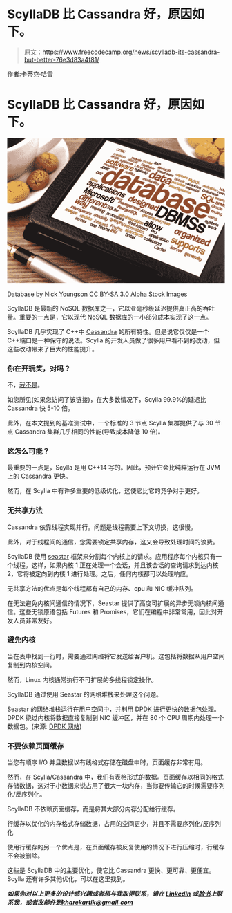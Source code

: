 # ScyllaDB 比 Cassandra 好，原因如下。

> 原文：<https://www.freecodecamp.org/news/scylladb-its-cassandra-but-better-76e3d83a4f81/>

作者:卡蒂克·哈雷

# ScyllaDB 比 Cassandra 好，原因如下。

![yNPhqEY4hcp3olLmtXnTDkiadKXCd7Bh2S2C](img/425e1c3b8520bd366aeff6130e3016f9.png)

Database by [Nick Youngson](http://www.nyphotographic.com/) [CC BY-SA 3.0](http://creativecommons.org/licenses/by-sa/3.0/) [Alpha Stock Images](http://alphastockimages.com/)

ScyllaDB 是最新的 NoSQL 数据库之一，它以亚毫秒级延迟提供真正高的吞吐量。重要的一点是，它以现代 NoSQL 数据库的一小部分成本实现了这一点。

ScyllaDB 几乎实现了 C++中 [Cassandra](http://cassandra.apache.org/) 的所有特性。但是说它仅仅是一个 C++端口是一种保守的说法。Scylla 的开发人员做了很多用户看不到的改动，但这些改动带来了巨大的性能提升。

### 你在开玩笑，对吗？

不，[我不是](https://www.scylladb.com/product/benchmarks/aws-c3-2xlarge-benchmark/)。

如您所见(如果您访问了该链接)，在大多数情况下，Scylla 99.9%的延迟比 Cassandra 快 5-10 倍。

此外，在本文提到的基准测试中，一个标准的 3 节点 Scylla 集群提供了与 30 节点 Cassandra 集群几乎相同的性能(导致成本降低 10 倍)。

### 这怎么可能？

最重要的一点是，Scylla 是用 C++14 写的。因此，预计它会比纯粹运行在 JVM 上的 Cassandra 更快。

然而，在 Scylla 中有许多重要的低级优化，这使它比它的竞争对手更好。

### 无共享方法

Cassandra 依靠线程实现并行。问题是线程需要上下文切换，这很慢。

此外，对于线程间的通信，您需要锁定共享内存，这又会导致处理时间的浪费。

ScyllaDB 使用 [seastar](http://www.seastar-project.org/) 框架来分割每个内核上的请求。应用程序每个内核只有一个线程。这样，如果内核 1 正在处理一个会话，并且该会话的查询请求到达内核 2，它将被定向到内核 1 进行处理。之后，任何内核都可以处理响应。

无共享方法的优点是每个线程都有自己的内存、cpu 和 NIC 缓冲队列。

在无法避免内核间通信的情况下，Seastar 提供了高度可扩展的异步无锁内核间通信。这些无锁原语包括 Futures 和 Promises，它们在编程中非常常用，因此对开发人员非常友好。

### 避免内核

当在表中找到一行时，需要通过网络将它发送给客户机。这包括将数据从用户空间复制到内核空间。

然而，Linux 内核通常执行不可扩展的多线程锁定操作。

ScyllaDB 通过使用 Seastar 的网络堆栈来处理这个问题。

Seastar 的网络堆栈运行在用户空间中，并利用 [DPDK](https://dpdk.org/) 进行更快的数据包处理。DPDK 绕过内核将数据直接复制到 NIC 缓冲区，并在 80 个 CPU 周期内处理一个数据包。(来源: [DPDK 网站](https://dpdk.org/))

### 不要依赖页面缓存

当您有顺序 I/O 并且数据以有线格式存储在磁盘中时，页面缓存非常有用。

然而，在 Scylla/Cassandra 中，我们有表格形式的数据。页面缓存以相同的格式存储数据，这对于小数据来说占用了很大一块内存，当你要传输它的时候需要序列化/反序列化。

ScyllaDB 不依赖页面缓存，而是将其大部分内存分配给行缓存。

行缓存以优化的内存格式存储数据，占用的空间更少，并且不需要序列化/反序列化

使用行缓存的另一个优点是，在页面缓存被反复使用的情况下进行压缩时，行缓存不会被删除。

这些是 ScyllaDB 中的主要优化，使它比 Cassandra 更快、更可靠、更便宜。Scylla 还有许多其他优化，可以在这里找到。

***如果你对以上更多的设计感兴趣或者想与我取得联系，请在 [LinkedIn](http://www.linkedin.com/in/kartik-khare) 或[脸书](https://www.facebook.com/KK.corps)上联系我，或者发邮件到[kharekartik@gmail.com](mailto:kharekartik@gmail.com)***